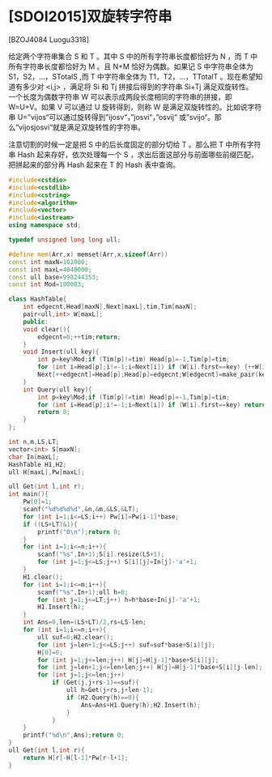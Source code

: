 # [SDOI2015]双旋转字符串
[BZOJ4084 Luogu3318]

给定两个字符串集合 S 和 T 。其中 S 中的所有字符串长度都恰好为 N ，而 T 中所有字符串长度都恰好为 M 。且 N+M 恰好为偶数。如果记 S 中字符串全体为 S1，S2，...，STotalS ,而 T 中字符串全体为 T1，T2，...，TTotalT 。现在希望知道有多少对 <i,j> ，满足将 Si 和 Tj 拼接后得到的字符串 Si+Tj 满足双旋转性。  
一个长度为偶数字符串 W 可以表示成两段长度相同的字符串的拼接，即 W=U+V。如果 V 可以通过 U 旋转得到，则称 W 是满足双旋转性的。比如说字符串 U=”vijos“可以通过旋转得到”ijosv“，”josvi“，”osvij“ 或”svijo“。那么”vijosjosvi“就是满足双旋转性的字符串。

注意切割的时候一定是把 S 中的后长度固定的部分切给 T 。那么把 T 中所有字符串 Hash 起来存好，依次处理每一个 S ，求出后面这部分与前面哪些前缀匹配，把拼起来的部分再 Hash 起来在 T 的 Hash 表中查询。

```cpp
#include<cstdio>
#include<cstdlib>
#include<cstring>
#include<algorithm>
#include<vector>
#include<iostream>
using namespace std;

typedef unsigned long long ull;

#define mem(Arr,x) memset(Arr,x,sizeof(Arr))
const int maxN=101000;
const int maxL=4040000;
const ull base=998244353;
const int Mod=100003;

class HashTable{
    int edgecnt,Head[maxN],Next[maxL],tim,Tim[maxN];
    pair<ull,int> W[maxL];
    public:
    void clear(){
        edgecnt=0;++tim;return;
    }
    void Insert(ull key){
        int p=key%Mod;if (Tim[p]!=tim) Head[p]=-1,Tim[p]=tim;
        for (int i=Head[p];i!=-1;i=Next[i]) if (W[i].first==key) {++W[i].second;return;}
        Next[++edgecnt]=Head[p];Head[p]=edgecnt;W[edgecnt]=make_pair(key,1);return;
    }
    int Query(ull key){
        int p=key%Mod;if (Tim[p]!=tim) Head[p]=-1,Tim[p]=tim;
        for (int i=Head[p];i!=-1;i=Next[i]) if (W[i].first==key) return W[i].second;
        return 0;
    }
};

int n,m,LS,LT;
vector<int> S[maxN];
char In[maxL];
HashTable H1,H2;
ull H[maxL],Pw[maxL];

ull Get(int l,int r);
int main(){
    Pw[0]=1;
    scanf("%d%d%d%d",&n,&m,&LS,&LT);
    for (int i=1;i<=LS;i++) Pw[i]=Pw[i-1]*base;
    if ((LS+LT)&1){
        printf("0\n");return 0;
    }
    for (int i=1;i<=n;i++){
        scanf("%s",In+1);S[i].resize(LS+1);
        for (int j=1;j<=LS;j++) S[i][j]=In[j]-'a'+1;
    }
    H1.clear();
    for (int i=1;i<=m;i++){
        scanf("%s",In+1);ull h=0;
        for (int j=1;j<=LT;j++) h=h*base+In[j]-'a'+1;
        H1.Insert(h);
    }
    int Ans=0,len=(LS+LT)/2,rs=LS-len;
    for (int i=1;i<=n;i++){
        ull suf=0;H2.clear();
        for (int j=len+1;j<=LS;j++) suf=suf*base+S[i][j];
        H[0]=0;
        for (int j=1;j<=len;j++) H[j]=H[j-1]*base+S[i][j];
        for (int j=len+1;j<=len+len;j++) H[j]=H[j-1]*base+S[i][j-len];
        for (int j=1;j<=len;j++)
            if (Get(j,j+rs-1)==suf){
                ull h=Get(j+rs,j+len-1);
                if (H2.Query(h)==0){
                    Ans=Ans+H1.Query(h);H2.Insert(h);
                }
            }
    }
    printf("%d\n",Ans);return 0;
}
ull Get(int l,int r){
    return H[r]-H[l-1]*Pw[r-l+1];
}
```
